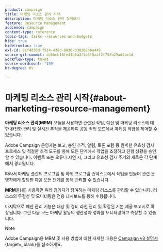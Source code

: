 ```yaml
---
product: campaign
title: 마케팅 리소스 관리 시작
description: 마케팅 리소스 관리 살펴보기
feature: Resource Management
audience: campaign
content-type: reference
topic-tags: tasks--resources-and-budgets
hide: true
hidefromtoc: true
exl-id: 8cf4d30d-f914-438d-8836-030202b6a449
source-git-commit: dd6bcb16fe41b6a3f1e3f5aaf2f753b29ad4bc1d
workflow-type: tm+mt
source-wordcount: '199'
ht-degree: 0%

---
```


# 마케팅 리소스 관리 시작{#about-marketing-resource-management}



**마케팅 리소스 관리(MRM)** 모듈을 사용하면 관련된 작업, 예산 및 마케팅 리소스에 대한 완전한 관리 및 실시간 추적을 제공하여 공동 작업 모드에서 마케팅 작업을 제어할 수 있습니다.

Adobe Campaign 운영자는 보고, 승인 추적, 알림, 토론 포럼 등 완벽한 유효성 검사 프로세스 및 적절한 추적 도구를 통해 모든 단계에서 작업을 조정하고 진행 상황을 승인할 수 있습니다. 이벤트 또는 오류나 지연 시, 그리고 유효성 검사 주기의 새로운 각 단계에서 경고됩니다.

따라서 마케팅 플랜의 프로그램 및 하위 프로그램 컨텍스트에서 작업을 만들어 관련 운영자에게 할당한 다음 모든 단계를 통해 관리할 수 있습니다.

**MRM**&#x200B;을(를) 사용하면 여러 참가자가 참여하는 마케팅 리소스를 관리할 수 있습니다. 리소스의 무결성 및 모니터링은 전용 대시보드를 통해 수행됩니다.

마지막으로 예산 관리 기능은 대상 및 경비 라인 관리 및 확장된 기본 제공 보고서로 확장됩니다. 그런 다음 모든 마케팅 활동의 생산성과 성과를 모니터링하고 측정할 수 있습니다.

>[!NOTE]
>
>Adobe Campaign용 MRM 및 사용 방법에 대한 자세한 내용은 [Campaign v8 설명서](https://experienceleague.adobe.com/en/docs/campaign/automation/mrm/about-marketing-resource-management){target=_blank}를 참조하세요.
